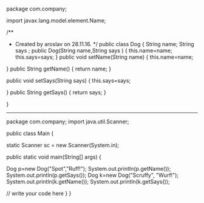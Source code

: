 package com.company;

import javax.lang.model.element.Name;

/**
* Created by aroslav on 28.11.16.
*/
public class Dog {
String name;
String says ;
public Dog(String name,String says )
{
this.name=name;
this.says=says;
}
public void setName(String name)
{
this.name=name;

}
public String getName()
{
return name;
}

public void setSays(String says)
{
this.says=says;

}
public String getSays()
{
return says;
}

}
___________________________________
package com.company;
import java.util.Scanner;

public class Main {

static Scanner sc = new Scanner(System.in);

public static void main(String[] args) {

Dog p=new Dog("Spot","Ruff!");
System.out.println(p.getName());
System.out.println(p.getSays());
Dog k=new Dog("Scruffy", "Wurf!");
System.out.println(k.getName());
System.out.println(k.getSays());

// write your code here
}
}

